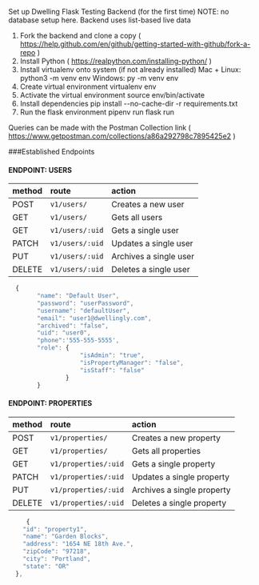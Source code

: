 Set up Dwelling Flask Testing Backend (for the first time)
NOTE: no database setup here. Backend uses list-based live data 

1. Fork the backend and clone a copy ( https://help.github.com/en/github/getting-started-with-github/fork-a-repo )
2. Install Python ( https://realpython.com/installing-python/ )
3. Install virtualenv onto system (if not already installed)
    Mac + Linux: python3 -m venv env
    Windows: py -m venv env
4. Create virtual environment
    virtualenv env 
5. Activate the virtual environment 
    source env/bin/activate
6. Install dependencies
    pip install --no-cache-dir -r requirements.txt
7. Run the flask environment 
    pipenv run flask run 

Queries can be made with the Postman Collection link ( https://www.getpostman.com/collections/a86a292798c7895425e2 )


###Established Endpoints

#### ENDPOINT: USERS

| method | route           | action                 |
| :----- | :-------------- | :--------------------- |
| POST   | `v1/users/`     | Creates a new user     |
| GET    | `v1/users/`     | Gets all users         |
| GET    | `v1/users/:uid` | Gets a single user     |
| PATCH  | `v1/users/:uid` | Updates a single user  |
| PUT    | `v1/users/:uid` | Archives a single user |
| DELETE | `v1/users/:uid` | Deletes a single user  |


```javascript
  {
        "name": "Default User",
        "password": "userPassword",
        "username": "defaultUser",
        "email": "user1@dwellingly.com",
        "archived": "false",
        "uid": "user0",
        "phone":'555-555-5555',
        "role": {
                    "isAdmin": "true",
                    "isPropertyManager": "false",
                    "isStaff": "false"
                }
        }
```

#### ENDPOINT: PROPERTIES

| method | route                | action                     |
| :----- | :------------------- | :------------------------- |
| POST   | `v1/properties/`     | Creates a new property     |
| GET    | `v1/properties/`     | Gets all properties        |
| GET    | `v1/properties/:uid` | Gets a single property     |
| PATCH  | `v1/properties/:uid` | Updates a single property  |
| PUT    | `v1/properties/:uid` | Archives a single property |
| DELETE | `v1/properties/:uid` | Deletes a single property  |


```javascript
     {
    "id": "property1",
    "name": "Garden Blocks",
    "address": "1654 NE 18th Ave.",
    "zipCode": "97218",
    "city": "Portland",
    "state": "OR"
  },
```
